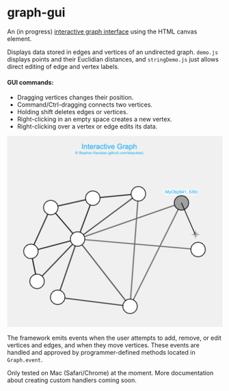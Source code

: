 # graph-gui
An (in progress) [interactive graph interface](https://skarukas.github.io/graph-gui/index.html) using the HTML canvas element. 

Displays data stored in edges and vertices of an undirected graph. `demo.js` displays points and their Euclidian distances, and `stringDemo.js` just allows direct editing of edge and vertex labels.

#### GUI commands:
- Dragging vertices changes their position.
- Command/Ctrl-dragging connects two vertices. 
- Holding shift deletes edges or vertices. 
- Right-clicking in an empty space creates a new vertex.
- Right-clicking over a vertex or edge edits its data.


![Screenhsot](./graph-story.png)

The framework emits events when the user attempts to add, remove, or edit vertices and edges, and when they move vertices. These events are handled and approved by programmer-defined methods located in `Graph.event`.

Only tested on Mac (Safari/Chrome) at the moment. More documentation about creating custom handlers coming soon.
